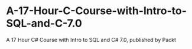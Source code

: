 # A-17-Hour-C-Course-with-Intro-to-SQL-and-C-7.0
A 17 Hour C# Course with Intro to SQL and C# 7.0, published by Packt

